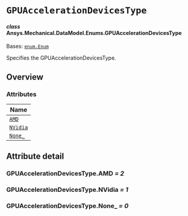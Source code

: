 # `GPUAccelerationDevicesType`

<a id="ansys.mechanical.stubs.v241.Ansys.Mechanical.DataModel.Enums.GPUAccelerationDevicesType"></a>

#### *class* Ansys.Mechanical.DataModel.Enums.GPUAccelerationDevicesType

Bases: [`enum.Enum`](https://docs.python.org/3/library/enum.html#enum.Enum)

Specifies the GPUAccelerationDevicesType.

<!-- !! processed by numpydoc !! -->

<a id="overview"></a>

## Overview

### Attributes

| Name |
| ------------------------------------------------ |
| [`AMD`](#GPUAccelerationDevicesType.AMD) |
| [`NVidia`](#GPUAccelerationDevicesType.NVidia) |
| [`None_`](#GPUAccelerationDevicesType.None_) |

<a id="attribute-detail"></a>

## Attribute detail

<a id="GPUAccelerationDevicesType.AMD"></a>

### GPUAccelerationDevicesType.AMD *= 2*

<a id="GPUAccelerationDevicesType.NVidia"></a>

### GPUAccelerationDevicesType.NVidia *= 1*

<a id="GPUAccelerationDevicesType.None_"></a>

### GPUAccelerationDevicesType.None_ *= 0*


